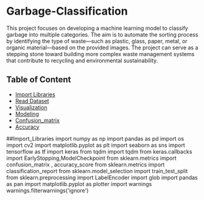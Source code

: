 # Garbage-Classification
This project focuses on developing a machine learning model to classify garbage into multiple categories. The aim is to automate the sorting process by identifying the type of waste—such as plastic, glass, paper, metal, or organic material—based on the provided images. The project can serve as a stepping stone toward building more complex waste management systems that contribute to recycling and environmental sustainability.

## Table of Content

- [Import Libraries](#Import_Libraries)
- [Read Dataset](#Read_Dataset)
- [Visualization](#Visualization)
- [Modeling](#Modeling)
- [Confusion_matrix](#Confusion_matrix)
- [Accuracy](#Accuracy)

##Import_Libraries
import numpy as np
import pandas as pd
import os
import cv2
import matplotlib.pyplot as plt
import seaborn as sns
import tensorflow as tf
import keras 
from tqdm import tqdm
from keras.callbacks import EarlyStopping,ModelCheckpoint
from sklearn.metrics import confusion_matrix , accuracy_score
from sklearn.metrics import classification_report
from sklearn.model_selection import train_test_split
from sklearn.preprocessing import LabelEncoder
import glob 
import pandas as pan
import matplotlib.pyplot as plotter
import warnings
warnings.filterwarnings('ignore')
